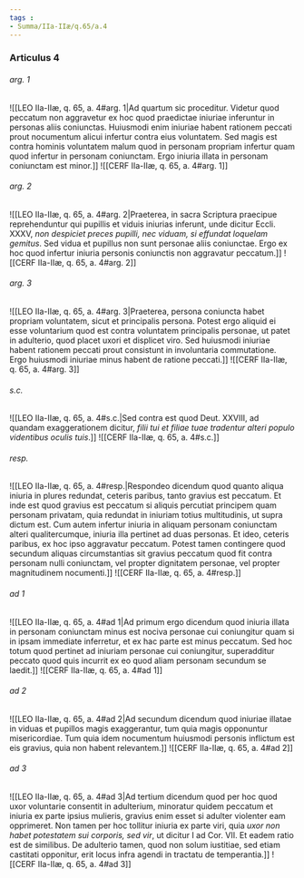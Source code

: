 ```yaml
---
tags : 
- Summa/IIa-IIæ/q.65/a.4
---
```


### Articulus 4

###### arg. 1
![[LEO IIa-IIæ, q. 65, a. 4#arg. 1|Ad quartum sic proceditur. Videtur quod peccatum non aggravetur ex hoc quod praedictae iniuriae inferuntur in personas aliis coniunctas. Huiusmodi enim iniuriae habent rationem peccati prout nocumentum alicui infertur contra eius voluntatem. Sed magis est contra hominis voluntatem malum quod in personam propriam infertur quam quod infertur in personam coniunctam. Ergo iniuria illata in personam coniunctam est minor.]]
![[CERF IIa-IIæ, q. 65, a. 4#arg. 1]]

###### arg. 2
![[LEO IIa-IIæ, q. 65, a. 4#arg. 2|Praeterea, in sacra Scriptura praecipue reprehenduntur qui pupillis et viduis iniurias inferunt, unde dicitur Eccli. XXXV, *non despiciet preces pupilli, nec viduam, si effundat loquelam gemitus*. Sed vidua et pupillus non sunt personae aliis coniunctae. Ergo ex hoc quod infertur iniuria personis coniunctis non aggravatur peccatum.]]
![[CERF IIa-IIæ, q. 65, a. 4#arg. 2]]

###### arg. 3
![[LEO IIa-IIæ, q. 65, a. 4#arg. 3|Praeterea, persona coniuncta habet propriam voluntatem, sicut et principalis persona. Potest ergo aliquid ei esse voluntarium quod est contra voluntatem principalis personae, ut patet in adulterio, quod placet uxori et displicet viro. Sed huiusmodi iniuriae habent rationem peccati prout consistunt in involuntaria commutatione. Ergo huiusmodi iniuriae minus habent de ratione peccati.]]
![[CERF IIa-IIæ, q. 65, a. 4#arg. 3]]

###### s.c.
![[LEO IIa-IIæ, q. 65, a. 4#s.c.|Sed contra est quod Deut. XXVIII, ad quandam exaggerationem dicitur, *filii tui et filiae tuae tradentur alteri populo videntibus oculis tuis*.]]
![[CERF IIa-IIæ, q. 65, a. 4#s.c.]]

###### resp.
![[LEO IIa-IIæ, q. 65, a. 4#resp.|Respondeo dicendum quod quanto aliqua iniuria in plures redundat, ceteris paribus, tanto gravius est peccatum. Et inde est quod gravius est peccatum si aliquis percutiat principem quam personam privatam, quia redundat in iniuriam totius multitudinis, ut supra dictum est. Cum autem infertur iniuria in aliquam personam coniunctam alteri qualitercumque, iniuria illa pertinet ad duas personas. Et ideo, ceteris paribus, ex hoc ipso aggravatur peccatum. Potest tamen contingere quod secundum aliquas circumstantias sit gravius peccatum quod fit contra personam nulli coniunctam, vel propter dignitatem personae, vel propter magnitudinem nocumenti.]]
![[CERF IIa-IIæ, q. 65, a. 4#resp.]]

###### ad 1
![[LEO IIa-IIæ, q. 65, a. 4#ad 1|Ad primum ergo dicendum quod iniuria illata in personam coniunctam minus est nociva personae cui coniungitur quam si in ipsam immediate inferretur, et ex hac parte est minus peccatum. Sed hoc totum quod pertinet ad iniuriam personae cui coniungitur, superadditur peccato quod quis incurrit ex eo quod aliam personam secundum se laedit.]]
![[CERF IIa-IIæ, q. 65, a. 4#ad 1]]

###### ad 2
![[LEO IIa-IIæ, q. 65, a. 4#ad 2|Ad secundum dicendum quod iniuriae illatae in viduas et pupillos magis exaggerantur, tum quia magis opponuntur misericordiae. Tum quia idem nocumentum huiusmodi personis inflictum est eis gravius, quia non habent relevantem.]]
![[CERF IIa-IIæ, q. 65, a. 4#ad 2]]

###### ad 3
![[LEO IIa-IIæ, q. 65, a. 4#ad 3|Ad tertium dicendum quod per hoc quod uxor voluntarie consentit in adulterium, minoratur quidem peccatum et iniuria ex parte ipsius mulieris, gravius enim esset si adulter violenter eam opprimeret. Non tamen per hoc tollitur iniuria ex parte viri, quia *uxor non habet potestatem sui corporis, sed vir*, ut dicitur I ad Cor. VII. Et eadem ratio est de similibus. De adulterio tamen, quod non solum iustitiae, sed etiam castitati opponitur, erit locus infra agendi in tractatu de temperantia.]]
![[CERF IIa-IIæ, q. 65, a. 4#ad 3]]

